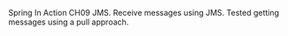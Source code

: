 Spring In Action CH09 JMS. Receive messages using JMS. Tested getting messages using a pull approach.
